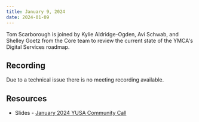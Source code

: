 ```yaml
---
title: January 9, 2024
date: 2024-01-09
---
```


Tom Scarborough is joined by Kylie Aldridge-Ogden, Avi Schwab, and Shelley Goetz from the Core team to review the current state of the YMCA's Digital Services roadmap.

## Recording

Due to a technical issue there is no meeting recording available.

## Resources

- Slides - [January 2024 YUSA Community Call](</monthly-calls/decks/2024-01 YUSA Community Call.pdf>)
